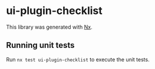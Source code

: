 # ui-plugin-checklist

This library was generated with [Nx](https://nx.dev).

## Running unit tests

Run `nx test ui-plugin-checklist` to execute the unit tests.
